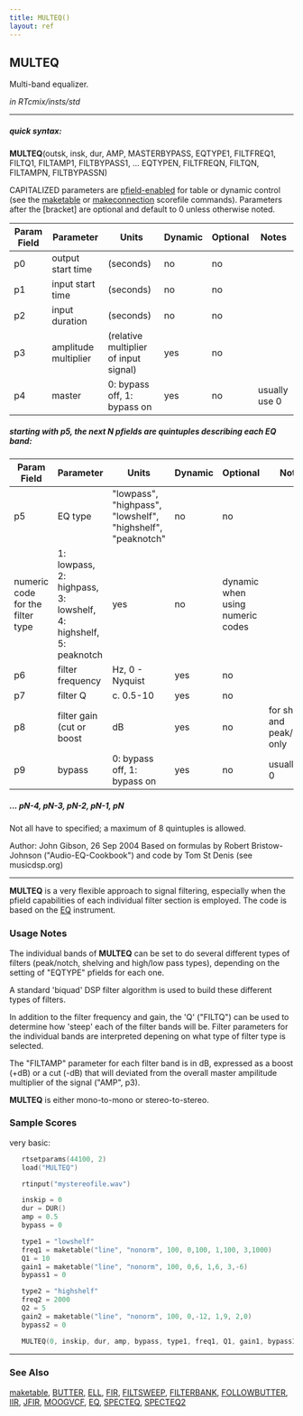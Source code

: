 ```yaml
---
title: MULTEQ()
layout: ref
---
```


## MULTEQ

Multi-band equalizer.

*in RTcmix/insts/std*  
  

-----

##### quick syntax:

**MULTEQ**(outsk, insk, dur, AMP, MASTERBYPASS, EQTYPE1, FILTFREQ1,
FILTQ1, FILTAMP1, FILTBYPASS1, ... EQTYPEN, FILTFREQN, FILTQN, FILTAMPN,
FILTBYPASSN)

CAPITALIZED parameters are [pfield-enabled](pfield-enabled.html) for
table or dynamic control (see the
[maketable](../scorefile/maketable.html) or
[makeconnection](../scorefile/makeconnection.html) scorefile
commands). Parameters after the \[bracket\] are optional and default to
0 unless otherwise noted.


Param Field	| Parameter | Units | Dynamic | Optional | Notes
----------- | --------- | ----- | -------- | --------- | ---------
p0 | output start time | (seconds) | no | no | 
p1 | input start time | (seconds) | no | no | 
p2 | input duration | (seconds) | no | no | 
p3 | amplitude multiplier | (relative multiplier of input signal) | yes | no | 
p4 | master | 0: bypass off, 1: bypass on | yes | no | usually use 0 | 

##### starting with p5, the next N pfields are quintuples describing each EQ band:
      
Param Field	| Parameter | Units | Dynamic | Optional | Notes
----------- | --------- | ----- | -------- | --------- | ---------
p5 | EQ type | "lowpass", "highpass", "lowshelf", "highshelf", "peaknotch" | no | no
   | numeric code for the filter type | 1: lowpass, 2: highpass, 3: lowshelf, 4: highshelf, 5: peaknotch | yes | no | dynamic when using numeric codes
p6 | filter frequency | Hz, 0 - Nyquist | yes | no
p7 | filter Q | c. 0.5-10 | yes | no
p8 | filter gain (cut or boost | dB | yes | no | for shelf and peak/notch only
p9 | bypass | 0: bypass off, 1: bypass on | yes | no | usually use 0

##### ... pN-4, pN-3, pN-2, pN-1, pN

Not all have to specified; a maximum of 8 quintuples is allowed.

   Author:  John Gibson, 26 Sep 2004
   Based on formulas by Robert Bristow-Johnson ("Audio-EQ-Cookbook") and code
   by Tom St Denis (see musicdsp.org)

  

-----

  
  
**MULTEQ** is a very flexible approach to signal filtering, especially
when the pfield capabilities of each individual filter section is
employed. The code is based on the [EQ](EQ.html) instrument.

### Usage Notes

The individual bands of **MULTEQ** can be set to do several different
types of filters (peak/notch, shelving and high/low pass types),
depending on the setting of "EQTYPE" pfields for each one.

A standard 'biquad' DSP filter algorithm is used to build these
different types of filters.

In addition to the filter frequency and gain, the 'Q' ("FILTQ") can be
used to determine how 'steep' each of the filter bands will be. Filter
parameters for the individual bands are interpreted depening on what
type of filter type is selected.

The "FILTAMP" parameter for each filter band is in dB, expressed as a
boost (+dB) or a cut (-dB) that will deviated from the overall master
ampilitude multiplier of the signal ("AMP", p3).

**MULTEQ** is either mono-to-mono or stereo-to-stereo.

### Sample Scores

very basic:

```cpp
   rtsetparams(44100, 2)
   load("MULTEQ")

   rtinput("mystereofile.wav")

   inskip = 0
   dur = DUR()
   amp = 0.5
   bypass = 0

   type1 = "lowshelf"
   freq1 = maketable("line", "nonorm", 100, 0,100, 1,100, 3,1000)
   Q1 = 10
   gain1 = maketable("line", "nonorm", 100, 0,6, 1,6, 3,-6)
   bypass1 = 0

   type2 = "highshelf"
   freq2 = 2000
   Q2 = 5
   gain2 = maketable("line", "nonorm", 100, 0,-12, 1,9, 2,0)
   bypass2 = 0

   MULTEQ(0, inskip, dur, amp, bypass, type1, freq1, Q1, gain1, bypass1, type2, freq2, Q2, gain2, bypass2)
```

  

-----

### See Also

[maketable](../scorefile/maketable.html), [BUTTER](BUTTER.html),
[ELL](ELL.html), [FIR](FIR.html), [FILTSWEEP](FILTSWEEP.html),
[FILTERBANK](FILTERBANK.html), [FOLLOWBUTTER](FOLLOWBUTTER.html),
[IIR](IIR.html), [JFIR](JFIR.html), [MOOGVCF](MOOGVCF.html),
[EQ](EQ.html), [SPECTEQ](SPECTEQ.html), [SPECTEQ2](SPECTEQ2.html)
